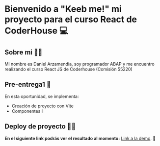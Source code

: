 # Bienvenido a "Keeb me!" mi proyecto para el curso React de CoderHouse 💻

## Sobre mi 👨‍💻

Mi nombre es Daniel Arzamendia, soy programador ABAP y me encuentro realizando el curso React JS de Coderhouse (Comisión 55220)

## Pre-entrega1 📌

En esta oportunidad, se implementa:

- Creación de proyecto con Vite
- Componentes I

## Deploy de proyecto 🔌🚀

**En el siguiente link podrás ver el resultado al momento:** [Link a la demo](https://darzamendia.github.io/). 🚀

